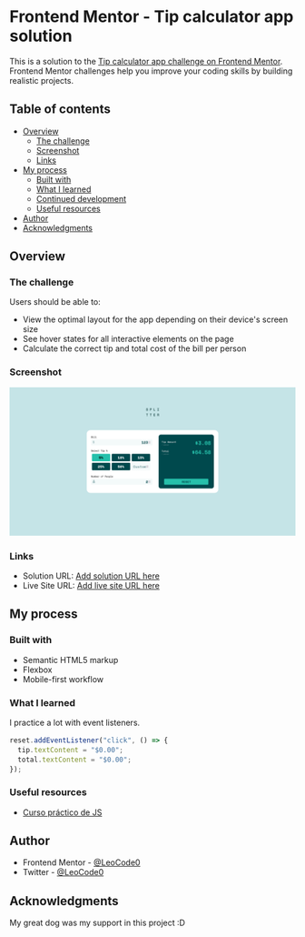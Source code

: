 # Frontend Mentor - Tip calculator app solution

This is a solution to the [Tip calculator app challenge on Frontend Mentor](https://www.frontendmentor.io/challenges/tip-calculator-app-ugJNGbJUX). Frontend Mentor challenges help you improve your coding skills by building realistic projects.

## Table of contents

- [Overview](#overview)
  - [The challenge](#the-challenge)
  - [Screenshot](#screenshot)
  - [Links](#links)
- [My process](#my-process)
  - [Built with](#built-with)
  - [What I learned](#what-i-learned)
  - [Continued development](#continued-development)
  - [Useful resources](#useful-resources)
- [Author](#author)
- [Acknowledgments](#acknowledgments)

## Overview

### The challenge

Users should be able to:

- View the optimal layout for the app depending on their device's screen size
- See hover states for all interactive elements on the page
- Calculate the correct tip and total cost of the bill per person

### Screenshot

![](./src/images/screenshot.png)

### Links

- Solution URL: [Add solution URL here](https://your-solution-url.com)
- Live Site URL: [Add live site URL here](https://your-live-site-url.com)

## My process

### Built with

- Semantic HTML5 markup
- Flexbox
- Mobile-first workflow

### What I learned

I practice a lot with event listeners.

```js
reset.addEventListener("click", () => {
  tip.textContent = "$0.00";
  total.textContent = "$0.00";
});
```
### Useful resources

- [Curso práctico de JS](https://platzi.com/clases/javascript-practico/) 
## Author

- Frontend Mentor - [@LeoCode0](https://www.frontendmentor.io/profile/LeoCode0)
- Twitter - [@LeoCode0](https://www.twitter.com/LeoCode0)

## Acknowledgments

My great dog was my support in this project :D